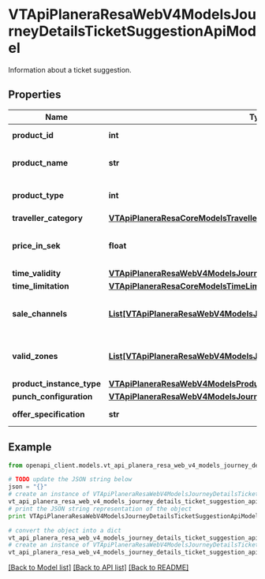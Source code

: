 # VTApiPlaneraResaWebV4ModelsJourneyDetailsTicketSuggestionApiModel

Information about a ticket suggestion.

## Properties
Name | Type | Description | Notes
------------ | ------------- | ------------- | -------------
**product_id** | **int** | The product id. | [optional] 
**product_name** | **str** | The product name. | [optional] 
**product_type** | **int** | The product type. | [optional] 
**traveller_category** | [**VTApiPlaneraResaCoreModelsTravellerCategory**](VTApiPlaneraResaCoreModelsTravellerCategory.md) |  | [optional] 
**price_in_sek** | **float** | The product price in SEK. | [optional] 
**time_validity** | [**VTApiPlaneraResaWebV4ModelsJourneyDetailsTimeValidityApiModel**](VTApiPlaneraResaWebV4ModelsJourneyDetailsTimeValidityApiModel.md) |  | [optional] 
**time_limitation** | [**VTApiPlaneraResaCoreModelsTimeLimitation**](VTApiPlaneraResaCoreModelsTimeLimitation.md) |  | [optional] 
**sale_channels** | [**List[VTApiPlaneraResaWebV4ModelsJourneyDetailsChannelApiModel]**](VTApiPlaneraResaWebV4ModelsJourneyDetailsChannelApiModel.md) | A list of the channels that sell the product. | [optional] 
**valid_zones** | [**List[VTApiPlaneraResaWebV4ModelsJourneyDetailsZoneApiModel]**](VTApiPlaneraResaWebV4ModelsJourneyDetailsZoneApiModel.md) | A list of the valid zones for the ticket. | [optional] 
**product_instance_type** | [**VTApiPlaneraResaWebV4ModelsProductInstanceTypeApiModel**](VTApiPlaneraResaWebV4ModelsProductInstanceTypeApiModel.md) |  | [optional] 
**punch_configuration** | [**VTApiPlaneraResaWebV4ModelsJourneyDetailsPunchConfigurationApiModel**](VTApiPlaneraResaWebV4ModelsJourneyDetailsPunchConfigurationApiModel.md) |  | [optional] 
**offer_specification** | **str** | Used to get ticket offer. | [optional] 

## Example

```python
from openapi_client.models.vt_api_planera_resa_web_v4_models_journey_details_ticket_suggestion_api_model import VTApiPlaneraResaWebV4ModelsJourneyDetailsTicketSuggestionApiModel

# TODO update the JSON string below
json = "{}"
# create an instance of VTApiPlaneraResaWebV4ModelsJourneyDetailsTicketSuggestionApiModel from a JSON string
vt_api_planera_resa_web_v4_models_journey_details_ticket_suggestion_api_model_instance = VTApiPlaneraResaWebV4ModelsJourneyDetailsTicketSuggestionApiModel.from_json(json)
# print the JSON string representation of the object
print VTApiPlaneraResaWebV4ModelsJourneyDetailsTicketSuggestionApiModel.to_json()

# convert the object into a dict
vt_api_planera_resa_web_v4_models_journey_details_ticket_suggestion_api_model_dict = vt_api_planera_resa_web_v4_models_journey_details_ticket_suggestion_api_model_instance.to_dict()
# create an instance of VTApiPlaneraResaWebV4ModelsJourneyDetailsTicketSuggestionApiModel from a dict
vt_api_planera_resa_web_v4_models_journey_details_ticket_suggestion_api_model_form_dict = vt_api_planera_resa_web_v4_models_journey_details_ticket_suggestion_api_model.from_dict(vt_api_planera_resa_web_v4_models_journey_details_ticket_suggestion_api_model_dict)
```
[[Back to Model list]](../README.md#documentation-for-models) [[Back to API list]](../README.md#documentation-for-api-endpoints) [[Back to README]](../README.md)


